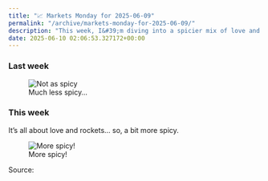 ```yaml
---
title: "📈 Markets Monday for 2025-06-09"
permalink: "/archive/markets-monday-for-2025-06-09/"
description: "This week, I&#39;m diving into a spicier mix of love and rockets!"
date: 2025-06-10 02:06:53.327172+00:00
---
```


<!-- buttondown-editor-mode: fancy --><h3>Last week</h3><figure><img src="https://assets.buttondown.email/images/dd8121a7-767e-4cbf-ba3d-600ce9468730.png?w=960&amp;fit=max" alt="Not as spicy" draggable="false"><figcaption>Much less spicy…</figcaption></figure><h3>This week</h3><p>It’s all about love and rockets… so, a bit more spicy.</p><figure><img src="https://assets.buttondown.email/images/868ec9a3-69f2-41b6-a3d4-c3d3f9ae350b.png?w=960&amp;fit=max" alt="More spicy!" draggable="false"><figcaption>More spicy!</figcaption></figure><p>Source: </p><p></p><p></p>